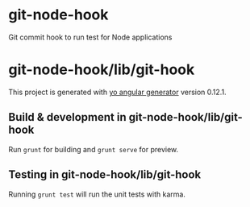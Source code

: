 # git-node-hook
Git commit hook to run test for Node applications

# git-node-hook/lib/git-hook

This project is generated with [yo angular generator](https://github.com/yeoman/generator-angular)
version 0.12.1.

## Build & development in git-node-hook/lib/git-hook

Run `grunt` for building and `grunt serve` for preview.

## Testing in git-node-hook/lib/git-hook

Running `grunt test` will run the unit tests with karma.

